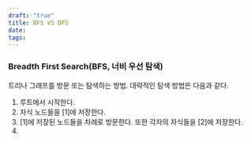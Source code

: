 ```yaml
---
draft: "true"
title: BFS VS DFS
date:
tags:
---
```

### Breadth First Search(BFS, 너비 우선 탐색)
트리나 그래프를 방문 또는 탐색하는 방법.
대략적인 탐색 방법은 다음과 같다.
1. 루트에서 시작한다.
2. 자식 노드들을 \[1]에 저장한다.
3. \[1]에 저장된 노드들을 차례로 방문한다. 또한 각자의 자식들을 \[2]에 저장한다.
4. 
